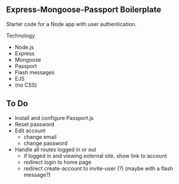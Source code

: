 ## Express-Mongoose-Passport Boilerplate
Starter code for a Node app with user authentication.

Technology
* Node.js
* Express
* Mongoose
* Passport
* Flash messages
* EJS
* (no CSS)

## To Do
* Install and configure Passport.js
* Reset password
* Edit account
  - change email
  - change password
* Handle all routes logged in or out
  - if logged in and viewing external site, show link to account
  - redirect login to home page
  - redirect create-account to invite-user (?) (maybe with a flash message?)

